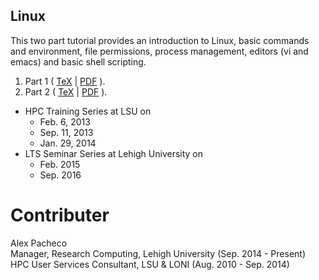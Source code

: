 ## Linux
This two part tutorial provides an introduction to Linux, basic commands and environment, 
file permissions, process management, editors (vi and emacs) and basic shell scripting.

  1. Part 1 ( [TeX](Linux-1.tex) | [PDF](Linux-1.pdf) ).
  2. Part 2 ( [TeX](Linux-2.tex) | [PDF](Linux-2.pdf) ).

  * HPC Training Series at LSU on
    + Feb. 6, 2013
    + Sep. 11, 2013
    + Jan. 29, 2014
  * LTS Seminar Series at Lehigh University on
    + Feb. 2015
    + Sep. 2016


# Contributer
Alex Pacheco  
 Manager, Research Computing, Lehigh University (Sep. 2014 - Present)  
 HPC User Services Consultant, LSU & LONI (Aug. 2010 - Sep. 2014)  
